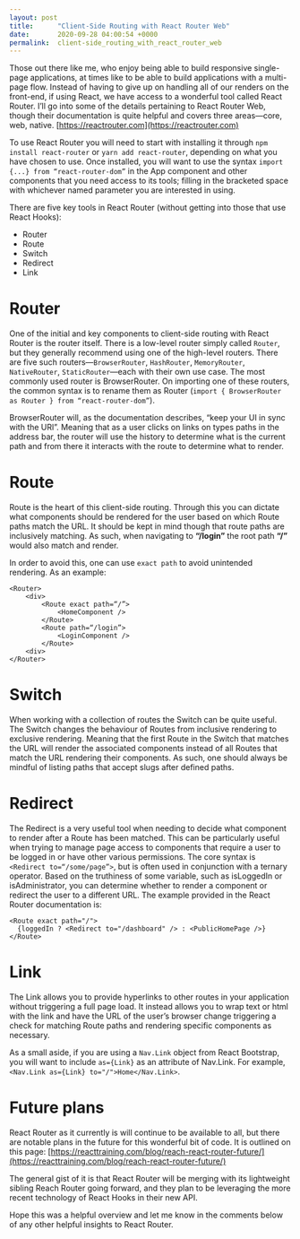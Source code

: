 ```yaml
---
layout: post
title:      "Client-Side Routing with React Router Web"
date:       2020-09-28 04:00:54 +0000
permalink:  client-side_routing_with_react_router_web
---
```



Those out there like me, who enjoy being able to build responsive single-page applications, at times like to be able to build applications with a multi-page flow. Instead of having to give up on handling all of our renders on the front-end, if using React, we have access to a wonderful tool called React Router. I’ll go into some of the details pertaining to React Router Web, though their documentation is quite helpful and covers three areas—core, web, native.
[https://reactrouter.com](https://reactrouter.com)

To use React Router you will need to start with installing it through `npm install react-router` or `yarn add react-router`, depending on what you have chosen to use. Once installed, you will want to use the syntax `import {...} from “react-router-dom”` in the App component and other components that you need access to its tools; filling in the bracketed space with whichever named parameter you are interested in using.

There are five key tools in React Router (without getting into those that use React Hooks):
* Router
* Route
* Switch
* Redirect
* Link


# Router

One of the initial and key components to client-side routing with React Router is the router itself. There is a low-level router simply called `Router`, but they generally recommend using one of the high-level routers. There are five such routers—`BrowserRouter`, `HashRouter`, `MemoryRouter`, `NativeRouter`, `StaticRouter`—each with their own use case. The most commonly used router is BrowserRouter. On importing one of these routers, the common syntax is to rename them as Router (`import { BrowserRouter as Router } from “react-router-dom”`).

BrowserRouter will, as the documentation describes, “keep your UI in sync with the URl”. Meaning that as a user clicks on links on types paths in the address bar, the router will use the history to determine what is the current path and from there it interacts with the route to determine what to render.

# Route

Route is the heart of this client-side routing. Through this you can dictate what components should be rendered for the user based on which Route paths match the URL. It should be kept in mind though that route paths are inclusively matching. As such, when navigating to **“/login”** the root path **“/”** would also match and render.

In order to avoid this, one can use `exact path` to avoid unintended rendering. As an example:
```
<Router>
	<div>
		<Route exact path=“/”>
			<HomeComponent />
		</Route>
		<Route path=“/login”>
			<LoginComponent />
		</Route>
	<div>
</Router>
```


# Switch

When working with a collection of routes the Switch can be quite useful. The Switch changes the behaviour of Routes from inclusive rendering to exclusive rendering. Meaning that the first Route in the Switch that matches the URL will render the associated components instead of all Routes that match the URL rendering their components. As such, one should always be mindful of listing paths that accept slugs after defined paths.


# Redirect

The Redirect is a very useful tool when needing to decide what component to render after a Route has been matched. This can be particularly useful when trying to manage page access to components that require a user to be logged in or have other various permissions. The core syntax is `<Redirect to=“/some/page”>`, but is often used in conjunction with a ternary operator. Based on the truthiness of some variable, such as isLoggedIn or isAdministrator, you can determine whether to render a component or redirect the user to a different URL. The example provided in the React Router documentation is: 
```
<Route exact path="/">
  {loggedIn ? <Redirect to="/dashboard" /> : <PublicHomePage />}
</Route>
```


# Link

The Link allows you to provide hyperlinks to other routes in your application without triggering a full page load. It instead allows you to wrap text or html with the link and have the URL of the user’s browser change triggering a check for matching Route paths and rendering specific components as necessary.

As a small aside, if you are using a `Nav.Link` object from React Bootstrap, you will want to include `as={Link}` as an attribute of Nav.Link. For example, `<Nav.Link as={Link} to="/">Home</Nav.Link>`.


# Future plans

React Router as it currently is will continue to be available to all, but there are notable plans in the future for this wonderful bit of code. It is outlined on this page:
[https://reacttraining.com/blog/reach-react-router-future/](https://reacttraining.com/blog/reach-react-router-future/)

The general gist of it is that React Router will be merging with its lightweight sibling Reach Router going forward, and they plan to be leveraging the more recent technology of React Hooks in their new API.

Hope this was a helpful overview and let me know in the comments below of any other helpful insights to React Router.

